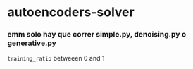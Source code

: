 # autoencoders-solver

### emm solo hay que correr simple.py, denoising.py o generative.py

`training_ratio` betweeen 0 and 1